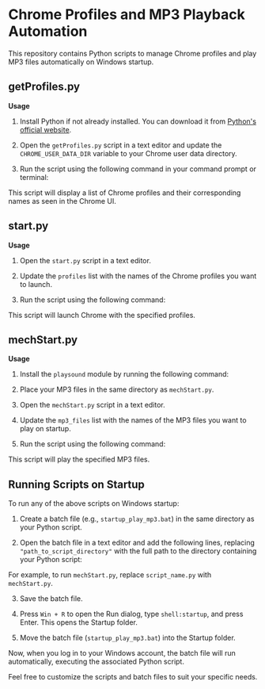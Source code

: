 # Chrome Profiles and MP3 Playback Automation

This repository contains Python scripts to manage Chrome profiles and play MP3 files automatically on Windows startup.

## getProfiles.py

**Usage**

1. Install Python if not already installed. You can download it from [Python's official website](https://www.python.org/downloads/).

2. Open the `getProfiles.py` script in a text editor and update the `CHROME_USER_DATA_DIR` variable to your Chrome user data directory.

3. Run the script using the following command in your command prompt or terminal:

This script will display a list of Chrome profiles and their corresponding names as seen in the Chrome UI.

## start.py

**Usage**

1. Open the `start.py` script in a text editor.

2. Update the `profiles` list with the names of the Chrome profiles you want to launch.

3. Run the script using the following command:

This script will launch Chrome with the specified profiles.

## mechStart.py

**Usage**

1. Install the `playsound` module by running the following command: 

2. Place your MP3 files in the same directory as `mechStart.py`.

3. Open the `mechStart.py` script in a text editor.

4. Update the `mp3_files` list with the names of the MP3 files you want to play on startup.

5. Run the script using the following command:

This script will play the specified MP3 files.

## Running Scripts on Startup

To run any of the above scripts on Windows startup:

1. Create a batch file (e.g., `startup_play_mp3.bat`) in the same directory as your Python script.

2. Open the batch file in a text editor and add the following lines, replacing `"path_to_script_directory"` with the full path to the directory containing your Python script:

For example, to run `mechStart.py`, replace `script_name.py` with `mechStart.py`.

3. Save the batch file.

4. Press `Win + R` to open the Run dialog, type `shell:startup`, and press Enter. This opens the Startup folder.

5. Move the batch file (`startup_play_mp3.bat`) into the Startup folder.

Now, when you log in to your Windows account, the batch file will run automatically, executing the associated Python script.

Feel free to customize the scripts and batch files to suit your specific needs.